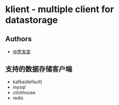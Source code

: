 # klient         - multiple client for  datastorage

## Authors
* [@罗发宣](https://weibo.com/u/6028984452)

## 支持的数据存储客户端

* kafka(default)
* mysql
* clickhouse
* redis

